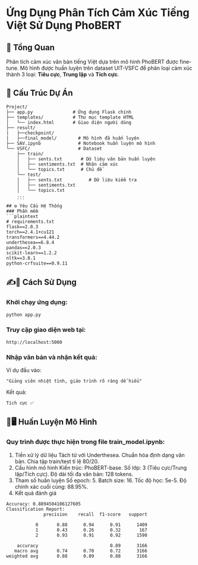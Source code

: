 # Ứng Dụng Phân Tích Cảm Xúc Tiếng Việt Sử Dụng PhoBERT

## 📌 Tổng Quan
Phân tích cảm xúc văn bản tiếng Việt dựa trên mô hình PhoBERT được fine-tune. Mô hình được huấn luyện trên dataset UIT-VSFC để phân loại cảm xúc thành 3 loại: **Tiêu cực**, **Trung lập** và **Tích cực**.

## 📂 Cấu Trúc Dự Án
```plaintext
Project/
├── app.py               # Ứng dụng Flask chính
├── templates/           # Thư mục template HTML
│   └── index.html       # Giao diện người dùng
├── result/
|   ├──checkpoint/
|   ├──final_model/        # Mô hình đã huấn luyện
├── SAV.ipynb              # Notebook huấn luyện mô hình
└── VSFC/                  # Dataset
    ├── train/
    │   ├── sents.txt       # Dữ liệu văn bản huấn luyện
    │   ├── sentiments.txt  # Nhãn cảm xúc
    │   └── topics.txt      # Chủ đề
    └── test/
    │   ├── sents.txt          # Dữ liệu kiểm tra
    │   ├── sentiments.txt
    │   └── topics.txt 
    ...
    ```
## ⚙️ Yêu Cầu Hệ Thống
### Phần mềm
```plaintext
# requirements.txt
flask==2.0.3
torch==2.4.1+cu121
transformers==4.44.2
underthesea==6.8.4
pandas==2.0.3
scikit-learn==1.2.2
nltk==3.8.1
python-crfsuite==0.9.11
```
## ✍️📜 Cách Sử Dụng
### Khởi chạy ứng dụng:
``` bash
python app.py
```
### Truy cập giao diện web tại:

```arduino
http://localhost:5000
```
### Nhập văn bản và nhận kết quả:

Ví dụ đầu vào:
```plaintext
"Giảng viên nhiệt tình, giáo trình rõ ràng dễ hiểu"
```
Kết quả:
```plaintext
Tích cực ✅
```
## 🤖🖥️ Huấn Luyện Mô Hình
### Quy trình được thực hiện trong file train_model.ipynb:

1. Tiền xử lý dữ liệu
Tách từ với Underthesea.
Chuẩn hóa định dạng văn bản.
Chia tập train/test tỉ lệ 80/20.
2. Cấu hình mô hình
Kiến trúc: PhoBERT-base.
Số lớp: 3 (Tiêu cực/Trung lập/Tích cực).
Độ dài tối đa văn bản: 128 tokens.
3. Tham số huấn luyện
Số epoch: 5.
Batch size: 16.
Tốc độ học: 5e-5.
Độ chính xác cuối cùng: 88.95%.
4. Kết quả đánh giá
```plaintext
Accuracy: 0.8894504106127605
Classification Report:
              precision    recall  f1-score   support

           0       0.88      0.94      0.91      1409
           1       0.43      0.26      0.32       167
           2       0.93      0.91      0.92      1590

    accuracy                           0.89      3166
   macro avg       0.74      0.70      0.72      3166
weighted avg       0.88      0.89      0.88      3166
```
